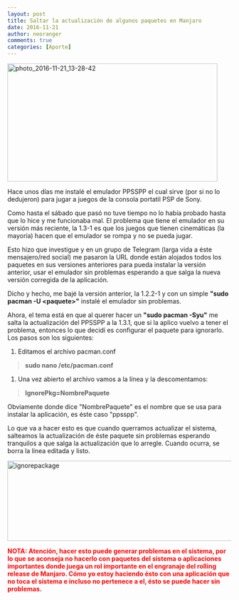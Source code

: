 ```yaml
---
layout: post
title: Saltar la actualización de algunos paquetes en Manjaro
date: 2016-11-21
author: neoranger
comments: true
categories: [Aporte]
---
```

<img class="  wp-image-3663 aligncenter" src="https://blogneositelinux.files.wordpress.com/2016/11/photo_2016-11-21_13-28-42.jpg" alt="photo_2016-11-21_13-28-42" width="472" height="265" />

Hace unos días me instalé el emulador PPSSPP el cual sirve (por si no lo dedujeron) para jugar a juegos de la consola portatil PSP de Sony.

Como hasta el sábado que pasó no tuve tiempo no lo había probado hasta que lo hice y me funcionaba mal.
El problema que tiene el emulador en su versión más reciente, la 1.3-1 es que los juegos que tienen cinemáticas (la mayoría) hacen que el emulador se rompa y no se pueda jugar.

Esto hizo que investigue y en un grupo de Telegram (larga vida a éste mensajero/red social) me pasaron la URL donde están alojados todos los paquetes en sus versiones anteriores para pueda instalar la versión anterior, usar el emulador sin problemas esperando a que salga la nueva versión corregida de la aplicación.

<!--more-->

Dicho y hecho, me bajé la versión anterior, la 1.2.2-1 y con un simple <strong>"sudo pacman -U &lt;paquete&gt;"</strong> instalé el emulador sin problemas.

Ahora, el tema está en que al querer hacer un <strong>"sudo pacman -Syu"</strong> me salta la actualización del PPSSPP a la 1.3.1, que si la aplico vuelvo a tener el problema, entonces lo que decidí es configurar el paquete para ignorarlo. Los pasos son los siguientes:

<ol>
    <li>Editamos el archivo pacman.conf</li>
</ol>

<blockquote><strong>sudo nano /etc/pacman.conf</strong></blockquote>

<ol>
<li>Una vez abierto el archivo vamos a la línea y la descomentamos:</li>
</ol>

<blockquote><strong>IgnorePkg=NombrePaquete</strong></blockquote>

Obviamente donde dice "NombrePaquete" es el nombre que se usa para instalar la aplicación, es éste caso "ppsspp".

Lo que va a hacer esto es que cuando querramos actualizar el sistema, salteamos la actualización de éste paquete sin problemas esperando tranquilos a que salga la actualización que lo arregle. Cuando ocurra, se borra la línea editada y listo.

<img class=" size-full wp-image-3673 aligncenter" src="https://blogneositelinux.files.wordpress.com/2016/11/ignorepackage.png" alt="ignorepackage" width="686" height="180" />

<span style="color:#ff0000;"><strong>NOTA: Atención, hacer esto puede generar problemas en el sistema, por lo que se aconseja no hacerlo con paquetes del sistema o aplicaciones importantes donde juega un rol importante en el engranaje del rolling release de Manjaro. Cómo yo estoy haciendo ésto con una aplicación que no toca el sistema e incluso no pertenece a el, ésto se puede hacer sin problemas.</strong></span>
